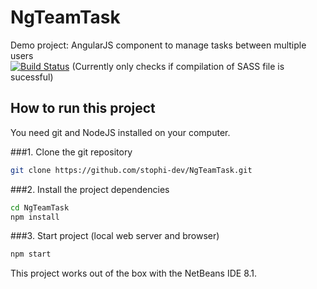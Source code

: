 # NgTeamTask
Demo project: AngularJS component to manage tasks between multiple users<br />
[![Build Status](https://api.travis-ci.org/stophi-dev/NgTeamTask.svg?branch=master)](https://travis-ci.org/stophi-dev/NgTeamTask) 
(Currently only checks if compilation of SASS file is sucessful)


## How to run this project
You need git and NodeJS installed on your computer.

###1. Clone the git repository
```bash
git clone https://github.com/stophi-dev/NgTeamTask.git
```
###2. Install the project dependencies
```bash
cd NgTeamTask
npm install
```
###3. Start project (local web server and browser)
```bash
npm start
```
 
This project works out of the box with the NetBeans IDE 8.1.
